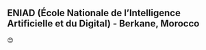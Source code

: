 
 <h2>ENIAD (École Nationale de l’Intelligence Artificielle et du Digital) - Berkane, Morocco</h2> 😊
 